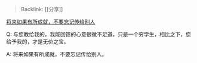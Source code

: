> Backlink: [[分享]]

[将来如果有所成就，不要忘记传给别人](https://www.zhihu.com/pin/1294632124729659392)

Q: 与您教给我的，我能回馈的心意很微不足道，只是一个穷学生，相比之下，您给予我的，才是无价之宝。

A: 将来如果有所成就，不要忘记传给别人。
